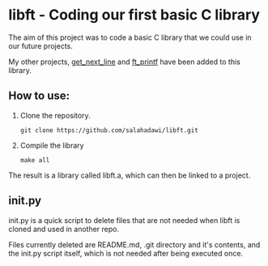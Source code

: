 # libft - Coding our first basic C library
The aim of this project was to code a basic C library that we could use in our future projects.

My other projects, [get_next_line](https://github.com/salahadawi/get_next_line) and [ft_printf](https://github.com/salahadawi/ft_printf) have been added to this library.

## How to use:
1. Clone the repository.

	``` git clone https://github.com/salahadawi/libft.git ```

2. Compile the library

	``` make all ```
  
The result is a library called libft.a, which can then be linked to a project.

## init.py
init.py is a quick script to delete files that are not needed when libft is cloned and used in another repo.

Files currently deleted are README.md, .git directory and it's contents, and the init.py script itself, which is not needed after being executed once.

